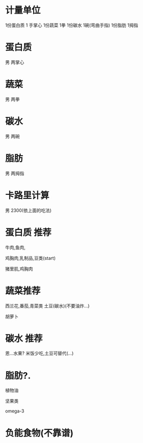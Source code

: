 # 计量单位
1份蛋白质 1 手掌心
1份蔬菜 1拳
1份碳水 1碗(弯曲手指)
1份脂肪 1拇指

# 蛋白质
男 两掌心

# 蔬菜
男 两拳

# 碳水
男 两碗

# 脂肪
男 两拇指


# 卡路里计算
男 2300(依上面的吃法)


# 蛋白质 推荐
牛肉,鱼肉,

鸡胸肉,乳制品,豆类(start)

猪里肌,鸡胸肉

# 蔬菜推荐
西兰花,番茄,青菜类
土豆(碳水)(不要油炸...)

胡萝卜

# 碳水 推荐
恩...水果?
米饭少吃,土豆可替代(...)


# 脂肪?.
植物油



坚果类

omega-3


# 负能食物(不靠谱)